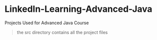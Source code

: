 # LinkedIn-Learning-Advanced-Java
Projects Used for Advanced Java Course
> the src directory contains all the project files
